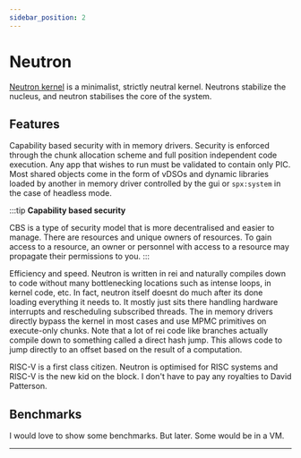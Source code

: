```yaml
---
sidebar_position: 2
---
```


# Neutron

[Neutron kernel](https://hyperswine.github.io/neutron-rs) is a minimalist, strictly neutral kernel. Neutrons stabilize the nucleus, and neutron stabilises the core of the system.

## Features

Capability based security with in memory drivers. Security is enforced through the chunk allocation scheme and full position independent code execution. Any app that wishes to run must be validated to contain only PIC. Most shared objects come in the form of vDSOs and dynamic libraries loaded by another in memory driver controlled by the gui or `spx:system` in the case of headless mode.

:::tip
**Capability based security**

CBS is a type of security model that is more decentralised and easier to manage. There are resources and unique owners of resources. To gain access to a resource, an owner or personnel with access to a resource may propagate their permissions to you.
:::

Efficiency and speed. Neutron is written in rei and naturally compiles down to code without many bottlenecking locations such as intense loops, in kernel code, etc. In fact, neutron itself doesnt do much after its done loading everything it needs to. It mostly just sits there handling hardware interrupts and rescheduling subscribed threads. The in memory drivers directly bypass the kernel in most cases and use MPMC primitives on execute-only chunks. Note that a lot of rei code like branches actually compile down to something called a direct hash jump. This allows code to jump directly to an offset based on the result of a computation.

RISC-V is a first class citizen. Neutron is optimised for RISC systems and RISC-V is the new kid on the block. I don't have to pay any royalties to David Patterson.

## Benchmarks

I would love to show some benchmarks. But later. Some would be in a VM.

---

<script src="https://giscus.app/client.js"
        data-repo="hyperswine/hyperswine.github.io"
        data-repo-id="R_kgDOGm36XA"
        data-category="Announcements"
        data-category-id="DIC_kwDOGm36XM4CcCgD"
        data-mapping="pathname"
        data-strict="0"
        data-reactions-enabled="1"
        data-emit-metadata="0"
        data-input-position="bottom"
        data-theme="preferred_color_scheme"
        data-lang="en"
        data-loading="lazy"
        crossorigin="anonymous"
        async>
</script>
